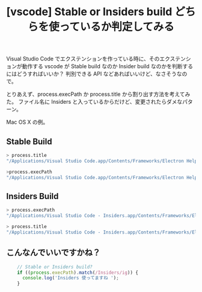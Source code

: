 ﻿---
layout: post
title:  "[vscode] Stable or Insiders build どちらを使っているか判定してみる"
categories: vscode
---

Visual Studio Code でエクステンションを作っている時に、そのエクステンションが動作する vscode が Stable build なのか Insider build なのかを判断するにはどうすればいいか？
判別できる API などあればいいけど、なさそうなので。

とりあえず、process.execPath か process.title から割り出す方法を考えてみた。
ファイル名に Insiders と入っているからだけど、変更されたらダメなパターン。

Mac OS X の例。

## Stable Build

```bash
> process.title
"/Applications/Visual Studio Code.app/Contents/Frameworks/Electron Helper.app/Contents/MacOS/Electron Helper"

>process.execPath
"/Applications/Visual Studio Code.app/Contents/Frameworks/Electron Helper.app/Contents/MacOS/Electron Helper"
```

## Insiders Build

```bash
> process.execPath
"/Applications/Visual Studio Code - Insiders.app/Contents/Frameworks/Electron Helper.app/Contents/MacOS/Electron Helper"

> process.title
"/Applications/Visual Studio Code - Insiders.app/Contents/Frameworks/Electron Helper.app/Contents/MacOS/Electron Helper"
```

## こんなんでいいですかね？

```js
    // Stable or Insiders build? 
    if ((process.execPath).match(/Insiders/ig)) {
      console.log('Insiders 使ってますね ');
    } 
```

